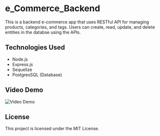 # e_Commerce_Backend
This is a backend e-commerce app that uses RESTful API for managing products, categories, and tags.  Users can create, read, update, and delete entities in the databse using  the APIs.

## Technologies Used
- Node.js
- Express.js
- Sequelize
- PostgresSQL (Database)
## Video Demo

![Video Demo](https://drive.google.com/file/d/1yQPBadiwNesKuBnt3-EAIGQIAtXk0puk/view)

## License
This project is licensed under the MIT License. 